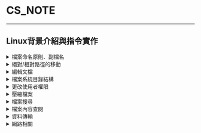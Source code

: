 CS_NOTE<a name="TOP"></a>
===================
 - - - -

## Linux背景介紹與指令實作 ##

<details>
  <summary>檔案命名原則、副檔名</summary>
  <p>:o:256個字元、字母、數字、"."(點)、"_"(下劃線)和"-"(連字元)</p>
  <p>:x:"?"(問號),"*"(星號), " "(空格), "$"(貨幣符), "&", 擴號, "/" (斜線)，"." , ".." </p>
</details>

<details>
  <summary>絕對/相對路徑的移動</summary>
  <p>絕對路徑：路徑的寫法『一定由根目錄 / 寫起』</p>
  <p>相對路徑：路徑的寫法『不是由 / 寫起』</p>
  
  指令 | 作用
------------- | -------------
cd  | 	變換目錄
pwd  | 	顯示目前的目錄
mkdir  |  建立一個新目錄
rmdir  |  刪除一個裡面是空的空目錄
cp  |  複製
mv  |  移動
ls  |  顯示目錄下的所有內容
cat  |  查看檔案內容
</details>

<details>
  <summary>編輯文檔</summary>
  
  * nano
      * Ctrl C：顯示游標所在
      * Ctrl W：查詢命令，按下後會跳轉到末行的反白位置，輸入要查詢的內容在回車及可。
  * vi/vim(vim相當於vi的升級版)
      * 一般模式
      * 編輯模式
      * 命令列模式
  
  指令 | 作用 | 指令 | 作用
------------- | -------------|------------- | -------------|
:w  | 	將編輯的資料寫入硬碟檔案中|:wq  | 	儲存後離開(若為 :wq! 則為強制儲存後離開) 
:w!  | 	若檔案屬性為『只讀』時，強制寫入該檔案|:w[filename]  | 	將編輯的資料儲存成另一個檔案（類似另存新檔）
:q  | 	離開|:r[filename]  | 	在編輯的資料中，讀入另一個檔案的資料
:q!  | 	強制離開不儲存檔案|:set nu | 	顯示行號，設定後會在每一列的自首顯示該列的行號
</details>

<details>
  <summary>檔案系統目錄結構</summary>
  <p>/.（根目錄）：所有的檔案皆從根目錄開始，只有root使用者具該目錄的許可權</p>
  <p>/root：此目錄為系統管理員，也稱作超級許可權者的使用者主目錄</p>
  <p>/bin：存著經常使用的指令</p>
  <p>/boot:系統啟動時必須讀取的檔案，包括系統核心、連線檔案以及映象檔案</p>
  <p>/dev：存放周邊設備代號的檔案</p>
  <p>/etc：放置與系統設定、管理相關的檔案</p>
  <p>/home：存放普通使用者的主目錄，在Linux中每個使用者都有一個自己的目錄，一般該目錄名是以使用者的帳號命名的</p>
  <p>/media：可用來做為光碟、軟碟片、隨身碟與其他分割區的自動掛載點</p>
  <p>tmp：供全部使用者暫時放置檔案的目錄</p>
  <p>/usr：為非常重要的目錄，使用者的很多應用程式和檔案都放在此目錄下，類似windows下的program files目錄</p>
  <p>/var：系統執行時，內容經常變動的資料或暫存檔（log file）,都會放置在這個目錄裡</p>
</details>

<details>
  <summary>更改使用者權限</summary>
  <p>ls -l：可查看每個檔案與目錄的擁有者與群組</p>
  <p>chown：可修改檔案或目錄擁有者及群組</p>
  <p>chomd：可控制檔案如何被他人調用</p>
  <p>mode：許可權設定字串</p>
</details>

<details>
  <summary>壓縮檔案</summary>
  
  * 為什麼要壓縮
      * 備份資料時方便整理
      * 將檔案變小，節省電腦硬碟的空間
      * 將無數個散亂的檔案打包成一個較小的檔案，亦方便資訊在網路上流通
      * 壓縮檔案時可視情況進行加密
  * 壓縮考慮的因素
      * 壓縮率，能夠將檔案壓到多小
      * 解壓縮所需的時間，也就是需要的CPU計算量
      * 解壓縮所需的記憶體空間
      * 相容性，解壓縮程式的普遍性
  * 壓縮的選擇
      * gzip：需要在記憶體很小、很簡單、沒什麼工具的機器解壓縮時
      * xz：需要節省網路頻寬、縮短下載所需時間時
      * tar.xz：需要最好的壓縮率時

 
 \ | gzip | xz | tar.xz
------------- | -------------|------------- | -------------|
壓縮  | 	gzip FileName| xz -z FileName| 	tar -zcvf FileName.tar.gz DirName
解壓縮  | 	gunzip FileName.gz OR gzip -d FileName.gz| xz -d FileName.xz | 	tar -zxvf FileName.tar.gz
</details>

<details>
  <summary>檔案搜尋</summary>
  
  * find [path] [option] [action] filename
      * option
          * -size
          * -name
          * -type
          * -user
      * action -exec
          * ls
          * print
  * which filename
      * -n<文件名長度>指定文件名長度，指定的長度必須大於或等於所有文件中最長的文件名
      * -p<文件名長度>與-n參數相同，但此處的<文件名長度>包括了文件的路徑
      * -w指定輸出欄位的寬度
      * -v顯示版本訊息
 </details>
  
<details>
  <summary>檔案內容查閱</summary>
  
  * cat 從第一行顯示檔案內容、形成新檔案
      * cat -n file1 > file2→把file1的檔案內容加上行號後輸入file2檔案
          * -n→由1開始對所有輸出的行數編號
          * ">"→將多個文件覆蓋到目標文件中
          * ">>"→將多個文件追加到目標文件中
  * tac 從最後一行開始顯示
      * tac -t -s 'x\|[^x]' test.log→一個接著一個字符的反轉一個文件
          * -r→將分隔符作為基礎正規表達式處理
          * -s→使用String作為分隔符代替默認的換行符
  * more 一頁一頁的顯示檔案內容
      * more +20 testfile→從第20行開始顯示testfile的文檔內容
          * ENTER：向下n行(default為1行)
          * Ctrl+F/SPACE：向下滾動一屏
          * Ctrl+B：返回上一屏
  * less 與 more 類似，顯示檔案室允許用戶既可以向前又可以向後翻頁閱讀檔案
      * ps -ef |less→ps查看進程信息並通過less分頁顯示
          * j→下一行
          * k→上一行
          * G→移動到最後一行
          * g→移動到第一行
  * head/tail 只看頭/尾巴幾行
      * head -n 20 state.txt | tail -10→顯示11~20行的內容
 </details>
 
<details>
  <summary>資料傳輸</summary>
  <p>資料傳輸階層![image](https://user-images.githubusercontent.com/80245218/143773732-b4db162e-8b31-4078-b162-4fca17665885.png)</p>
  * Port
  <p>通訊埠號是TCP/UDP與上層通訊的通道，當TCP/UDP要傳送訊息時，會指定要由哪一個通訊埠號來接收。</p>
  * TCP/IP
  <p>TCP/IP提供了點對點的連結機制，將資料應該如何封裝、定址、傳輸、路由以及在目的地如何接收，都加以標準化。</p>
</details>
  
<details>
  <summary>網路相關</summary>
  
  * route

  指令 | 作用 | 指令 | 作用
------------- | -------------|------------- | -------------|
add  | 新增一條路由規則	|target  | 目的網路或主機
del  | 刪除一條路由規則|netmask | 目的地址的網路掩碼
-net  | 目的地址是一個網路|gw | 	路由資料包通過的閘道器
-host  | 目的地址是一個主機|dev | 	為路由指定的網路介面

  * ping

  指令 | 作用 | 指令 | 作用
------------- | -------------|------------- | -------------|
-n  | 參數指定封包數|-c  | 指定Ping次數
-t  | 持續監看網路是否正常|-s  | 指定發送的數據字結數
-4/-6  | IPv4/IPv6|-i  | 指定收發資訊間隔時間
  
  * netstat
      * netstat -a|grep 3306：查看端口是否被占用
      * netstat -s：查看數據包統計信息
      * netstat -r：查看路由信息
  
  * 影響網路速度的因素
      * 延遲(Latency)：封包從來源端至目的端中間所花的時間
          * propagation delay：封包在網路線上傳輸所花費的時間，與網路線上電子訊號跑的速度有關
          * transmission delay：網路卡將資料傳送到網路線上所花的時間，與網路設備的傳送速度有關
          * nodel processing delay：路由器處理封包表頭、檢查位元資料錯誤與尋找配送路徑所花費的時間
          * queuing delay：路由器因為某些因素無法立刻將封包傳送到網路上造成封包暫存在佇列中等待的時間
      * 頻寬(Bandwidth)：傳輸媒介的最大吞吐量
</details>
